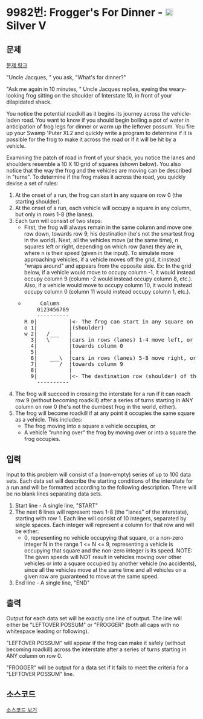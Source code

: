 # 9982번: Frogger's For Dinner - <img src="https://static.solved.ac/tier_small/6.svg" style="height:20px" /> Silver V

<!-- performance -->

<!-- 문제 제출 후 깃허브에 푸시를 했을 때 제출한 코드의 성능이 입력될 공간입니다.-->

<!-- end -->

## 문제

[문제 링크](https://boj.kr/9982)


<p>"Uncle Jacques, " you ask, "What's for dinner?"</p>

<p>"Ask me again in 10 minutes, " Uncle Jacques replies, eyeing the weary-looking frog sitting on the shoulder of Interstate 10, in front of your dilapidated shack.</p>

<p>You notice the potential roadkill as it begins its journey across the vehicle-laden road. You want to know if you should begin boiling a pot of water in anticipation of frog legs for dinner or warm up the leftover possum. You fire up your Swamp 'Puter XL2 and quickly write a program to determine if it is possible for the frog to make it across the road or if it will be hit by a vehicle.</p>

<p>Examining the patch of road in front of your shack, you notice the lanes and shoulders resemble a 10 X 10 grid of squares (shown below). You also notice that the way the frog and the vehicles are moving can be described in "turns". To determine if the frog makes it across the road, you quickly devise a set of rules:</p>

<ol>
<li>At the onset of a run, the frog can start in any square on row 0 (the starting shoulder).</li>
<li>At the onset of a run, each vehicle will occupy a square in any column, but only in rows 1-8 (the lanes).</li>
<li>Each turn will consist of two steps:
<ul>
<li>First, the frog will always remain in the same column and move one row down, towards row 9, his destination (he's not the smartest frog in the world). Next, all the vehicles move (at the same time), n squares left or right, depending on which row (lane) they are in, where n is their speed (given in the input). To simulate more approaching vehicles, if a vehicle moves off the grid, it instead "wraps around" and appears from the opposite side. Ex: In the grid below, if a vehicle would move to occupy column -1, it would instead occupy column 9 (column -2 would instead occupy column 8, etc.). Also, if a vehicle would move to occupy column 10, it would instead occupy column 0 (column 11 would instead occupy column 1, etc.).</li>
<li>
<pre>     Column
    0123456789
    ----------
R 0|          |&lt;- The frog can start in any square on row 0 
o 1|          |(shoulder)
w 2|   /___   | 
  3|   \      |cars in rows (lanes) 1-4 move left, or
  4|          |towards column 0
  5|          |
  6|    ___\  |cars in rows (lanes) 5-8 move right, or
  7|       /  |towards column 9
  8|          |
  9|          |&lt;- The destination row (shoulder) of the frog
    ----------</pre>
</li>
</ul>
</li>
<li>The frog will succeed in crossing the interstate for a run if it can reach row 9 (without becoming roadkill) after a series of turns starting in ANY column on row 0 (he's not the dumbest frog in the world, either).</li>
<li>The frog will become roadkill if at any point it occupies the same square as a vehicle. This includes:
<ul>
<li>The frog moving into a square a vehicle occupies, or</li>
<li>A vehicle "running over" the frog by moving over or into a square the frog occupies.</li>
</ul>
</li>
</ol>



## 입력


<p>Input to this problem will consist of a (non-empty) series of up to 100 data sets. Each data set will describe the starting conditions of the interstate for a run and will be formatted according to the following description. There will be no blank lines separating data sets.</p>

<ol>
<li>Start line - A single line, "START"</li>
<li>The next 8 lines will represent rows 1-8 (the "lanes" of the interstate), starting with row 1. Each line will consist of 10 integers, separated by single spaces. Each integer will represent a column for that row and will be either:
<ul>
<li>0, representing no vehicle occupying that square, or a non-zero integer N in the range 1 &lt;= N &lt;= 9, representing a vehicle is occupying that square and the non-zero integer is its speed. NOTE: The given speeds will NOT result in vehicles moving over other vehicles or into a square occupied by another vehicle (no accidents), since all the vehicles move at the same time and all vehicles on a given row are guaranteed to move at the same speed.</li>

</ul>
</li>
<li>End line - A single line, "END"</li>
</ol>



## 출력


<p>Output for each data set will be exactly one line of output. The line will either be "LEFTOVER POSSUM" or "FROGGER" (both all caps with no whitespace leading or following).</p>

<p>"LEFTOVER POSSUM" will appear if the frog can make it safely (without becoming roadkill) across the interstate after a series of turns starting in ANY column on row 0.</p>

<p>"FROGGER" will be output for a data set if it fails to meet the criteria for a "LEFTOVER POSSUM" line.</p>



## 소스코드

[소스코드 보기](Frogger's%20For%20Dinner.cpp)